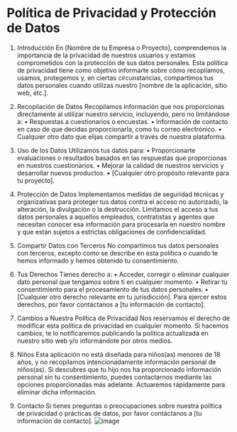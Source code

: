 # Política de Privacidad y Protección de Datos

1. Introducción
En [Nombre de tu Empresa o Proyecto], comprendemos la importancia de la privacidad de nuestros usuarios y estamos comprometidos con la protección de sus datos personales. Esta política de privacidad tiene como objetivo informarte sobre cómo recopilamos, usamos, protegemos y, en ciertas circunstancias, compartimos tus datos personales cuando utilizas nuestro [nombre de la aplicación, sitio web, etc.].

2. Recopilación de Datos
Recopilamos información que nos proporcionas directamente al utilizar nuestro servicio, incluyendo, pero no limitándose a:
•	Respuestas a cuestionarios o encuestas.
•	Información de contacto en caso de que decidas proporcionarla, como tu correo electrónico.
•	Cualquier otro dato que elijas compartir a través de nuestra plataforma.

3. Uso de los Datos
Utilizamos tus datos para:
•	Proporcionarte evaluaciones o resultados basados en las respuestas que proporcionas en nuestros cuestionarios.
•	Mejorar la calidad de nuestros servicios y desarrollar nuevos productos.
•	[Cualquier otro propósito relevante para tu proyecto].

4. Protección de Datos
Implementamos medidas de seguridad técnicas y organizativas para proteger tus datos contra el acceso no autorizado, la alteración, la divulgación o la destrucción. Limitamos el acceso a tus datos personales a aquellos empleados, contratistas y agentes que necesitan conocer esa información para procesarla en nuestro nombre y que están sujetos a estrictas obligaciones de confidencialidad.

5. Compartir Datos con Terceros
No compartimos tus datos personales con terceros, excepto como se describe en esta política o cuando te hemos informado y hemos obtenido tu consentimiento.

6. Tus Derechos
Tienes derecho a:
•	Acceder, corregir o eliminar cualquier dato personal que tengamos sobre ti en cualquier momento.
•	Retirar tu consentimiento para el procesamiento de tus datos personales.
•	[Cualquier otro derecho relevante en tu jurisdicción].
Para ejercer estos derechos, por favor contáctanos a [tu información de contacto].

7. Cambios a Nuestra Política de Privacidad
Nos reservamos el derecho de modificar esta política de privacidad en cualquier momento. Si hacemos cambios, te lo notificaremos publicando la política actualizada en nuestro sitio web y/o informándote por otros medios.

8. Niños
Esta aplicación no está diseñada para niños(as) menores de 18 años, y no recopilamos intencionadamente información personal de niños(as). Si descubres que tu hijo nos ha proporcionado información personal sin tu consentimiento, puedes contactarnos mediante las opciones proporcionadas más adelante. Actuaremos rápidamente para eliminar dicha información.

9. Contacto
Si tienes preguntas o preocupaciones sobre nuestra política de privacidad o prácticas de datos, por favor contáctanos a [tu información de contacto].
![image]()


